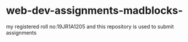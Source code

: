 # web-dev-assignments-madblocks-
my registered roll no:19JR1A1205 and this repository is used to submit assignments
